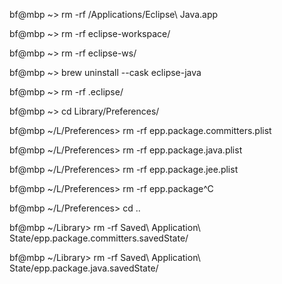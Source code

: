 

bf@mbp ~> rm -rf /Applications/Eclipse\ Java.app

bf@mbp ~> rm -rf eclipse-workspace/

bf@mbp ~> rm -rf eclipse-ws/

bf@mbp ~> brew uninstall --cask eclipse-java

bf@mbp ~> rm -rf .eclipse/

bf@mbp ~> cd Library/Preferences/

bf@mbp ~/L/Preferences> rm -rf epp.package.committers.plist 

bf@mbp ~/L/Preferences> rm -rf epp.package.java.plist 

bf@mbp ~/L/Preferences> rm -rf epp.package.jee.plist 

bf@mbp ~/L/Preferences> rm -rf epp.package^C

bf@mbp ~/L/Preferences> cd ..

bf@mbp ~/Library> rm -rf Saved\ Application\ State/epp.package.committers.savedState/

bf@mbp ~/Library> rm -rf Saved\ Application\ State/epp.package.java.savedState/
